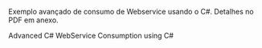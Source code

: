Exemplo avançado de consumo de Webservice usando o C#. Detalhes no PDF em anexo.

Advanced C# WebService Consumption using C#